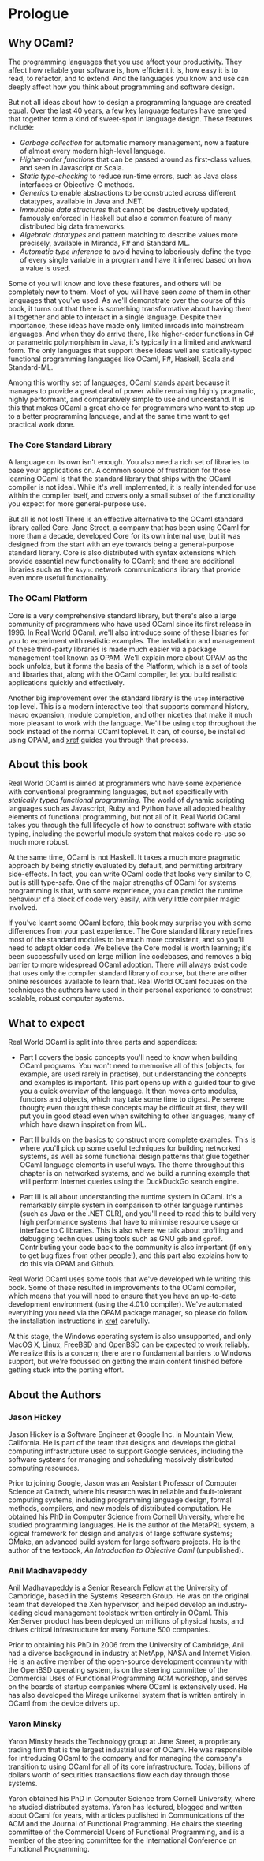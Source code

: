 # Prologue

## Why OCaml?

The programming languages that you use affect your productivity.  They affect
how reliable your software is, how efficient it is, how easy it is to read, to
refactor, and to extend.  And the languages you know and use can deeply affect
how you think about programming and software design.

But not all ideas about how to design a programming language are created equal.
Over the last 40 years, a few key language features have emerged that together
form a kind of sweet-spot in language design.  These features include:

* _Garbage collection_ for automatic memory management, now a feature of almost
every modern high-level language.
* _Higher-order functions_ that can be passed around as first-class values, and seen in
Javascript or Scala.
* _Static type-checking_ to reduce run-time errors, such as Java class interfaces or
Objective-C methods.
* _Generics_ to enable abstractions to be constructed across different datatypes, available in Java and .NET.
* _Immutable data structures_ that cannot be destructively updated, famously enforced in Haskell but also a common feature of many distributed big data frameworks.
* _Algebraic datatypes_ and pattern matching to describe values more precisely, available in Miranda, F# and Standard ML.
* _Automatic type inference_ to avoid having to laboriously define the type of every single variable in a program and have it inferred based on how a value is used.

Some of you will know and love these features, and others will be completely
new to them.  Most of you will have seen _some_ of them in other languages that
you've used.  As we'll demonstrate over the course of this book, it turns out
that there is something transformative about having them all together and able
to interact in a single language.  Despite their importance, these ideas have
made only limited inroads into mainstream languages. And when they do arrive
there, like higher-order functions in C# or parametric polymorphism in Java,
it's typically in a limited and awkward form.  The only languages that support
these ideas well are statically-typed functional programming languages like
OCaml, F#, Haskell, Scala and Standard-ML.

Among this worthy set of languages, OCaml stands apart because it manages to
provide a great deal of power while remaining highly pragmatic, highly
performant, and comparatively simple to use and understand.  It is this that
makes OCaml a great choice for programmers who want to step up to a better
programming language, and at the same time want to get practical work done.

### The Core Standard Library

A language on its own isn't enough.  You also need a rich set of libraries to
base your applications on.  A common source of frustration for those learning
OCaml is that the standard library that ships with the OCaml compiler is not
ideal.  While it's well implemented, it is really intended for use within the
compiler itself, and covers only a small subset of the functionality you expect
for more general-purpose use.

But all is not lost!  There is an effective alternative to the OCaml
standard library called Core.  Jane Street, a company that has been
using OCaml for more than a decade, developed Core for its own
internal use, but it was designed from the start with an eye towards
being a general-purpose standard library.  Core is also distributed
with syntax extensions which provide essential new functionality to
OCaml; and there are additional libraries such as the `Async` network
communications library that provide even more useful functionality.

### The OCaml Platform

Core is a very comprehensive standard library, but there's also a large
community of programmers who have used OCaml since its first release in 1996.
In Real World OCaml, we'll also introduce some of these libraries for you to
experiment with realistic examples.  The installation and management of these
third-party libraries is made much easier via a package management tool known
as OPAM.  We'll explain more about OPAM as the book unfolds, but it forms the
basis of the Platform, which is a set of tools and libraries that, along with
the OCaml compiler, let you build realistic applications quickly and
effectively.

Another big improvement over the standard library is the `utop`
interactive top level.  This is a modern interactive tool that
supports command history, macro expansion, module completion, and
other niceties that make it much more pleasant to work with the
language.  We'll be using `utop` throughout the book instead of the
normal OCaml toplevel.  It can, of course, be installed using OPAM,
and [xref](#installation) guides you through that process.

## About this book

Real World OCaml is aimed at programmers who have some experience with
conventional programming languages, but not specifically with _statically typed
functional programming_.  The world of dynamic scripting languages such as
Javascript, Ruby and Python have all adopted healthy elements of functional
programming, but not all of it.  Real World OCaml takes you through the full
lifecycle of how to construct software with static typing, including the
powerful module system that makes code re-use so much more robust.

At the same time, OCaml is not Haskell.  It takes a much more pragmatic
approach by being strictly evaluated by default, and permitting arbitrary
side-effects.  In fact, you can write OCaml code that looks very similar to C,
but is still type-safe. One of the major strengths of OCaml for systems
programming is that, with some experience, you can predict the runtime
behaviour of a block of code very easily, with very little compiler magic
involved.

If you've learnt some OCaml before, this book may surprise you with some
differences from your past experience.  The Core standard library redefines
most of the standard modules to be much more consistent, and so you'll need to
adapt older code.  We believe the Core model is worth learning; it's been
successfully used on large million line codebases, and removes a big barrier to
more widespread OCaml adoption.  There will always exist code that uses only
the compiler standard library of course, but there are other online resources
available to learn that.  Real World OCaml focuses on the techniques the
authors have used in their personal experience to construct scalable, robust
computer systems.

## What to expect

Real World OCaml is split into three parts and appendices:

* Part I covers the basic concepts you'll need to know when building
OCaml programs.  You won't need to memorise all of this (objects, for
example, are used rarely in practise), but understanding the concepts
and examples is important.  This part opens up with a guided tour to
give you a quick overview of the language.  It then moves onto
modules, functors and objects, which may take some time to digest.
Persevere though; even thought these concepts may be difficult at
first, they will put you in good stead even when switching to other
languages, many of which have drawn inspiration from ML.

* Part II builds on the basics to construct more complete examples.  This
is where you'll pick up some useful techniques for building networked systems,
as well as some functional design patterns that glue together OCaml language
elements in useful ways.  The theme throughout this chapter is on networked
systems, and we build a running example that will perform Internet queries
using the DuckDuckGo search engine.

* Part III is all about understanding the runtime system in OCaml. It's
a remarkably simple system in comparison to other language runtimes (such as
Java or the .NET CLR), and you'll need to read this to build very high
performance systems that have to minimise resource usage or interface to C
libraries.  This is also where we talk about profiling and debugging techniques
using tools such as GNU `gdb` and `gprof`.  Contributing your code back to the
community is also important (if only to get bug fixes from other people!), and
this part also explains how to do this via OPAM and Github.

<note>
<title>Note to reviewers</title>

Real World OCaml uses some tools that we've developed while writing this book.
Some of these resulted in improvements to the OCaml compiler, which means that
you will need to ensure that you have an up-to-date development environment
(using the 4.01.0 compiler).  We've automated everything you need via the
OPAM package manager, so please do follow the installation instructions
in [xref](#installation) carefully.

At this stage, the Windows operating system is also unsupported, and only MacOS
X, Linux, FreeBSD and OpenBSD can be expected to work reliably.  We realize
this is a concern; there are no fundamental barriers to Windows support, but
we're focussed on getting the main content finished before getting stuck into
the porting effort.

</note>

## About the Authors

### Jason Hickey

Jason Hickey is a Software Engineer at Google Inc. in Mountain
View, California.  He is part of the team that designs and develops
the global computing infrastructure used to support Google services,
including the software systems for managing and scheduling massively
distributed computing resources.

Prior to joining Google, Jason was an Assistant Professor of Computer
Science at Caltech, where his research was in reliable and
fault-tolerant computing systems, including programming language
design, formal methods, compilers, and new models of distributed
computation.  He obtained his PhD in Computer Science from Cornell
University, where he studied programming languages.  He is the author
of the MetaPRL system, a logical framework for design and analysis of
large software systems; OMake, an advanced build system for large
software projects.  He is the author of the textbook, _An Introduction
to Objective Caml_ (unpublished).

### Anil Madhavapeddy

Anil Madhavapeddy is a Senior Research Fellow at the University of Cambridge,
based in the Systems Research Group. He was on the original team that developed
the Xen hypervisor, and helped develop an industry-leading cloud management
toolstack written entirely in OCaml. This XenServer product has been deployed
on millions of physical hosts, and drives critical infrastructure for many
Fortune 500 companies.

Prior to obtaining his PhD in 2006 from the University of Cambridge, Anil had a
diverse background in industry at NetApp, NASA and Internet Vision.  He is an
active member of the open-source development community with the OpenBSD
operating system, is on the steering committee of the Commercial Uses of
Functional Programming ACM workshop, and serves on the boards of startup
companies where OCaml is extensively used.  He has also developed the Mirage
unikernel system that is written entirely in OCaml from the device drivers up.

### Yaron Minsky

Yaron Minsky heads the Technology group at Jane Street, a proprietary trading
firm that is the largest industrial user of OCaml.  He was responsible for
introducing OCaml to the company and for managing the company's transition to
using OCaml for all of its core infrastructure.  Today, billions of dollars
worth of securities transactions flow each day through those systems.

Yaron obtained his PhD in Computer Science from Cornell University, where he
studied distributed systems.  Yaron has lectured, blogged and written about
OCaml for years, with articles published in Communications of the ACM and the
Journal of Functional Programming.  He chairs the steering committee of the
Commercial Users of Functional Programming, and is a member of the steering
committee for the International Conference on Functional Programming.

